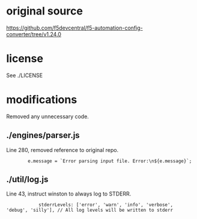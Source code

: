 # original source

https://github.com/f5devcentral/f5-automation-config-converter/tree/v1.24.0

# license

See ./LICENSE

# modifications

Removed any unnecessary code.

## ./engines/parser.js

Line 280, removed reference to original repo.
```
        e.message = `Error parsing input file. Error:\n${e.message}`;
```

## ./util/log.js

Line 43, instruct winston to always log to STDERR.

```
            stderrLevels: ['error', 'warn', 'info', 'verbose', 'debug', 'silly'], // All log levels will be written to stderr
```
